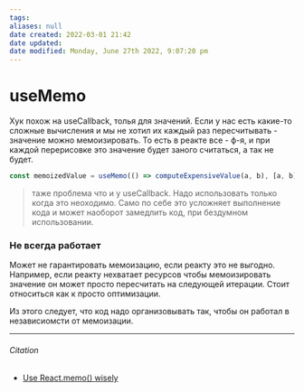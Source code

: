 ```yaml
---
tags: 
aliases: null
date created: 2022-03-01 21:42
date updated:
date modified: Monday, June 27th 2022, 9:07:20 pm
---
```


# useMemo

Хук похож на useCallback, толья для значений. Если у нас есть какие-то сложные вычисления и мы не хотил их каждый раз пересчитывать - значение можно мемоизировать. То есть в реакте все - ф-я, и при каждой перерисовке это значение будет заного считаться, а так не будет.

```js
const memoizedValue = useMemo(() => computeExpensiveValue(a, b), [a, b]);
```

> таже проблема что и у useCallback. Надо использовать только когда это неоходимо. Само по себе это усложняет выполнение кода и может наоборот замедлить код, при бездумном использовании.

### Не всегда работает

Может не гарантировать мемоизацию, если реакту это не выгодно. Например, если реакту нехватает ресурсов чтобы мемоизировать значение он может просто пересчитать на следующей итерации. Стоит относиться как к просто оптимизации.

Из этого следует, что код надо организовывать так, чтобы он работал в независиомсти от мемоизации.

---

###### Citation

- [Use React.memo() wisely](https://dmitripavlutin.com/use-react-memo-wisely/)
